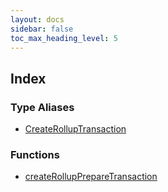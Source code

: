 ```yaml
---
layout: docs
sidebar: false
toc_max_heading_level: 5
---
```


## Index

### Type Aliases

- [CreateRollupTransaction](type-aliases/CreateRollupTransaction.md)

### Functions

- [createRollupPrepareTransaction](functions/createRollupPrepareTransaction.md)
